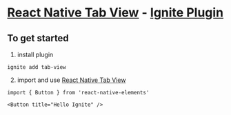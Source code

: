 # [React Native Tab View](https://github.com/react-native-community/react-native-tab-view) - [Ignite Plugin](https://github.com/infinitered/ignite)

## To get started

1. install plugin

```
ignite add tab-view
```

2. import and use [React Native Tab View](https://github.com/react-native-community/react-native-tab-view)

```
import { Button } from 'react-native-elements'

<Button title="Hello Ignite" />
